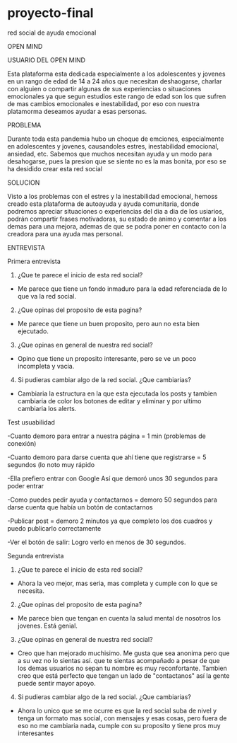 # proyecto-final
red social de ayuda emocional

OPEN MIND

USUARIO DEL OPEN MIND

Esta plataforma esta dedicada especialmente a los adolescentes y jovenes en un rango de edad de 14 a 24 años que necesitan deshaogarse, charlar con alguien o compartir algunas de sus experiencias o situaciones emocionales ya que segun estudios este rango de edad son los que sufren de mas cambios emocionales e inestabilidad, por eso con nuestra platamorma deseamos ayudar a esas personas.

PROBLEMA 

Durante toda esta pandemia hubo un choque de emciones, especialmente en adolescentes y jovenes, causandoles estres, inestabilidad emocional, ansiedad, etc. Sabemos que muchos necesitan ayuda y un modo para desahogarse, pues la presion que se siente no es la mas bonita, por eso se ha desidido crear esta red social


SOLUCION

Visto a los problemas con el estres y la inestabilidad emocional, hemoss creado esta plataforma de autoayuda y ayuda comunitaria, donde podremos apreciar situaciones o experiencias del dia a dia de los usiarios, podrán compartir frases motivadoras, su estado de animo y comentar a los demas para una mejora, ademas de que se podra poner en contacto con la creadora para una ayuda mas personal.

ENTREVISTA

Primera entrevista 
  
  1. ¿Que te parece el inicio de esta red social?
  - Me parece que tiene un fondo inmaduro para la edad referenciada de lo que va la red social.

  2. ¿Que opinas del proposito de esta pagina?
  - Me parece que tiene un buen proposito, pero aun no esta bien ejecutado.

  3. ¿Que opinas en general de nuestra red social?
  - Opino que tiene un proposito interesante, pero se ve un poco incompleta y vacia.

  4. Si pudieras cambiar algo de la red social. ¿Que cambiarias?
  - Cambiaria la estructura en la que esta ejecutada los posts y tambien cambiaria de color los botones de editar y eliminar y por ultimo cambiaria los alerts.

Test usuabilidad

-Cuanto demoro para entrar a nuestra página = 1 min (problemas de conexión)

-Cuanto demoro para darse cuenta que ahí tiene que registrarse =  5 segundos (lo noto muy rápido 

-Ella prefiero entrar con Google
Así que demoró unos 30 segundos para poder entrar

-Como puedes pedir ayuda y contactarnos = demoro 50 segundos para darse cuenta que había un botón de contactarnos

-Publicar post = demoro 2 minutos ya que completo los dos cuadros y puedo publicarlo correctamente

-Ver el botón de salir: 
Logro verlo en menos de 30 segundos.

Segunda entrevista
1. ¿Que te parece el inicio de esta red social?
  - Ahora la veo mejor, mas seria, mas completa y cumple con lo que se necesita.

  2. ¿Que opinas del proposito de esta pagina?
  - Me parece bien que tengan en cuenta la salud mental de nosotros los jovenes. Está genial.

  3. ¿Que opinas en general de nuestra red social?
  - Creo que han mejorado muchisimo. Me gusta que sea anonima pero que a su vez no lo sientas así.
  que te sientas acompañado a pesar de que los demas usuarios no sepan tu nombre es muy reconfortante.
  Tambien creo que está perfecto que tengan un lado de "contactanos" así la gente puede
  sentir mayor apoyo.

  4. Si pudieras cambiar algo de la red social. ¿Que cambiarias?
  - Ahora lo unico que se me ocurre es que la red social suba de nivel y tenga un formato mas social, con mensajes y esas cosas, pero fuera de eso no me cambiaria nada, cumple con su proposito y tiene pros muy interesantes